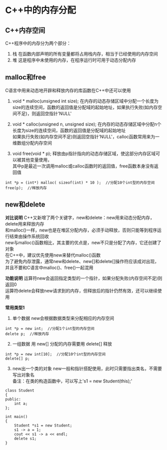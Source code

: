 # C++中的内存分配

## C++内存空间
C++程序中的内存分为两个部分：  
1. 栈
在函数内部声明的所有变量都将占用栈内存，相当于已经使用的内存空间  
2. 堆
这是程序中未使用的内存，在程序运行时可用于动态分配内存  


## malloc和free
C语言中用来动态地开辟和释放内存的库函数在C++中还可以使用  
1. void * malloc(unsigned int size);
在内存的动态存储区域中分配一个长度为size的连续空间，函数的返回值是分配域的起始地址，如果执行失败(如内存空间不足)，则返回空指针'NULL'  

2. void * calloc(unsigned n, unsigned size);
在内存的动态存储区域中分配n个长度为size的连续空间，函数的返回值是分配域的起始地址  
如果执行失败(如内存空间不足)则返回空指针'NULL'，calloc函数常用来为一维数组分配内存空间  

3. void free(void * p);
释放由p指针指向的动态存储区域，使这部分内存区域可以被其他变量使用，  
其中p是最近一次调用malloc或calloc函数时的返回值，free函数本身没有返回值  
```
int *p = (int*) malloc( sizeof(int) * 10 );  //分配10个int型的内存空间
free(p);  //释放内存
```


## new和delete
**对比说明**
C++又新增了两个关键字，new和delete：new用来动态分配内存，delete用来释放内存  
和malloc()一样，new也是在堆区分配内存，必须手动释放，否则只能等到程序运行结束由操作系统回收  
new与malloc()函数相比，其主要的优点是，new不只是分配了内存，它还创建了对象  
在C++中，建议优先使用new来替代malloc()函数  
为了避免内存泄露，通常new和delete、new[]和delete[]操作符应该成对出现，并且不要和C语言中malloc()、free()一起混用  

**功能说明**
运算符new会返回指定类型的一个指针，如果分配失败(内存空间不足)则返回0  
运算符delete会释放new请求到的内存，但释放后的指针仍然有效，还可以继续使用  

**常用类型1**
1. 单个数据
new会根据数据类型来分配相应的内存空间  
```
int *p = new int;  //分配1个int型的内存空间
delete p;  //释放内存
```

2. 一组数据
用 new[] 分配的内存需要用 delete[] 释放  
```
int *p = new int[10];  //分配10个int型的内存空间
delete[] p;
```

3. new出一个类的对象
new一般和指针搭配使用，此时只需要指出类名，不需要写出对象名  
备注：在类的构造函数中，可以写上's1 = new Student(this);'
```
class Student
{
public:
	int a;
};

int main()
{
	Student *s1 = new Student;
	s1 -> a = 1;
	cout << s1 -> a << endl;
	delete s1;
}
```